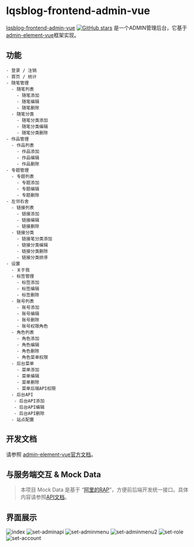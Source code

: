 # lqsblog-frontend-admin-vue

[lqsblog-frontend-admin-vue](https://github.com/lqsong/lqsblog-frontend-admin-vue) [![GitHub stars](https://img.shields.io/github/stars/lqsong/lqsblog-frontend-admin-vue.svg?style=social&label=Stars)](https://github.com/lqsong/lqsblog-frontend-admin-vue) 是一个ADMIN管理后台，它基于 [admin-element-vue](http://admin-element-vue.liqingsong.cc/)框架实现。


## 功能

```
- 登录 / 注销
- 首页 / 统计
- 随笔管理
  - 随笔列表
    - 随笔添加
    - 随笔编辑
    - 随笔删除
  - 随笔分类
    - 随笔分类添加
    - 随笔分类编辑
    - 随笔分类删除
- 作品管理
  - 作品列表
    - 作品添加
    - 作品编辑
    - 作品删除
- 专题管理
  - 专题列表
    - 专题添加
    - 专题编辑
    - 专题删除
- 左邻右舍
  - 链接列表
    - 链接添加
    - 链接编辑
    - 链接删除
  - 链接分类
    - 链接笔分类添加
    - 链接分类编辑
    - 链接分类删除
    - 链接分类排序
- 设置
  - 关于我
  - 标签管理
    - 标签添加
    - 标签编辑
    - 标签删除
  - 账号列表
    - 账号添加
    - 账号编辑
    - 账号删除
    - 账号权限角色
  - 角色列表
    - 角色添加
    - 角色编辑
    - 角色删除
    - 角色菜单权限
  - 后台菜单
    - 菜单添加
    - 菜单编辑
    - 菜单删除
    - 菜单后端API权限
  - 后台API
   - 后台API添加
   - 后台API编辑
   - 后台API删除
  - 站点配置
```

## 开发文档

请参照  [admin-element-vue官方文档](http://admin-element-vue.liqingsong.cc/)。

## 与服务端交互 & Mock Data

> 本项目 Mock Data 是基于 “[阿里的RAP](http://rap2.taobao.org/)”，方便前后端开发统一接口。具体内容请参照[API文档](/apidocs/)。


## 界面展示

![index](https://gitee.com/lqsong/lqsblog/raw/master/images/lqsblog-frontend-admin-vue/index.png) 
![set-adminapi](https://gitee.com/lqsong/lqsblog/raw/master/images/lqsblog-frontend-admin-vue/set-adminapi.png) 
![set-adminmenu](https://gitee.com/lqsong/lqsblog/raw/master/images/lqsblog-frontend-admin-vue/set-adminmenu.png) 
![set-adminmenu2](https://gitee.com/lqsong/lqsblog/raw/master/images/lqsblog-frontend-admin-vue/set-adminmenu2.png) 
![set-role](https://gitee.com/lqsong/lqsblog/raw/master/images/lqsblog-frontend-admin-vue/set-role.png) 
![set-account](https://gitee.com/lqsong/lqsblog/raw/master/images/lqsblog-frontend-admin-vue/set-account.png) 
